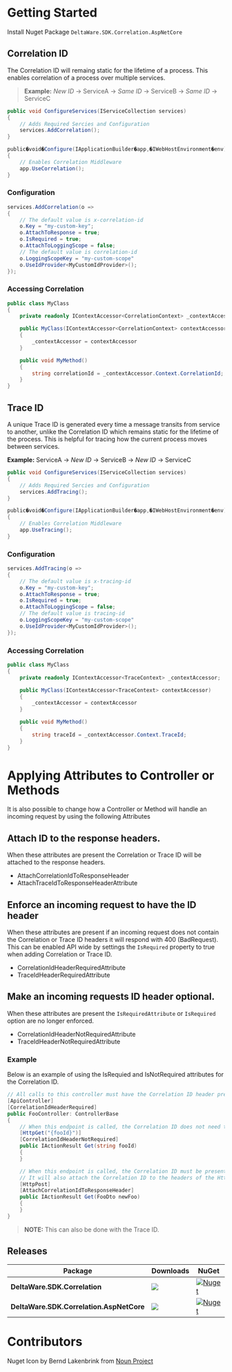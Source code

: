 # Getting Started

Install Nuget Package ```DeltaWare.SDK.Correlation.AspNetCore```

## Correlation ID

The Correlation ID will remaing static for the lifetime of a process. This enables correlation of a process over multiple services. 

>**Example:** *New ID* -> ServiceA -> *Same ID* -> ServiceB -> *Same ID* -> ServiceC

```csharp
public void ConfigureServices(IServiceCollection services)
{
	// Adds Required Sercies and Configuration
	services.AddCorrelation();
}

public�void�Configure(IApplicationBuilder�app,�IWebHostEnvironment�env)
{
	// Enables Correlation Middleware
	app.UseCorrelation();
}
```

### Configuration

```csharp
services.AddCorrelation(o => 
{
	// The default value is x-correlation-id
	o.Key = "my-custom-key";
	o.AttachToResponse = true;
	o.IsRequired = true;
	o.AttachToLoggingScope = false;
	// The default value is correlation-id
	o.LoggingScopeKey = "my-custom-scope"
	o.UseIdProvider<MyCustomIdProvider>();
});
```

### Accessing Correlation

```csharp
public class MyClass
{
	private readonly IContextAccessor<CorrelationContext> _contextAccessor;

	public MyClass(IContextAccessor<CorrelationContext> contextAccessor)
	{
		_contextAccessor = contextAccessor
	}

	public void MyMethod()
	{
		string correlationId = _contextAccessor.Context.CorrelationId;
	}
}
```

## Trace ID

A unique Trace ID is generated every time a message transits from service to another, unlike the Correlation ID which remains static for the lifetime of the process. This is helpful for tracing how the current process moves between services. 

**Example:** ServiceA -> *New ID* -> ServiceB -> *New ID* -> ServiceC

```csharp
public void ConfigureServices(IServiceCollection services)
{
	// Adds Required Sercies and Configuration
	services.AddTracing();
}

public�void�Configure(IApplicationBuilder�app,�IWebHostEnvironment�env)
{
	// Enables Correlation Middleware
	app.UseTracing();
}
```

### Configuration

```csharp
services.AddTracing(o => 
{
	// The default value is x-tracing-id
	o.Key = "my-custom-key";
	o.AttachToResponse = true;
	o.IsRequired = true;
	o.AttachToLoggingScope = false;
	// The default value is tracing-id
	o.LoggingScopeKey = "my-custom-scope"
	o.UseIdProvider<MyCustomIdProvider>();
});
```

### Accessing Correlation

```csharp
public class MyClass
{
	private readonly IContextAccessor<TraceContext> _contextAccessor;

	public MyClass(IContextAccessor<TraceContext> contextAccessor)
	{
		_contextAccessor = contextAccessor
	}

	public void MyMethod()
	{
		string traceId = _contextAccessor.Context.TraceId;
	}
}
```

# Applying Attributes to Controller or Methods
It is also possible to change how a Controller or Method will handle an incoming request by using the following Attributes

## Attach ID to the response headers.

When these attributes are present the Correlation or Trace ID will be attached to the response headers.
* AttachCorrelationIdToResponseHeader
* AttachTraceIdToResponseHeaderAttribute

## Enforce an incoming request to have the ID header

When these attributes are present if an incoming request does not contain the Correlation or Trace ID headers it will respond with 400 (BadRequest). This can be enabled API wide by settings the `IsRequired` property to true when adding Correlation or Trace ID.
* CorrelationIdHeaderRequiredAttribute
* TraceIdHeaderRequiredAttribute

## Make an incoming requests ID header optional.

When these attributes are present the `IsRequiredAttribute` or `IsRequired` option are no longer enforced.
* CorrelationIdHeaderNotRequiredAttribute
* TraceIdHeaderNotRequiredAttribute

### Example

Below is an example of using the IsRequied and IsNotRequired attributes for the Correlation ID.

```csharp
// All calls to this controller must have the Correlation ID header present in the incoming request.
[ApiController]
[CorrelationIdHeaderRequired]
public FooController: ControllerBase
{
	// When this endpoint is called, the Correlation ID does not need to be present in the headers of the incoming request as we've used the Not Required attribute.
	[HttpGet("{fooId}")]
	[CorrelationIdHeaderNotRequired]
	public IActionResult Get(string fooId)
	{
	}

	// When this endpoint is called, the Correlation ID must be present in the headers of the incoming request as the controller has the Is Required attribute.
	// It will also attach the Correlation ID to the headers of the Http Response.
	[HttpPost]
	[AttachCorrelationIdToResponseHeader]
	public IActionResult Get(FooDto newFoo)
	{
	}
}
```

>**NOTE:** This can also be done with the Trace ID.

## Releases

|Package|Downloads|NuGet|
|-|-|-|
|**DeltaWare.SDK.Correlation**|![](https://img.shields.io/nuget/dt/DeltaWare.SDK.Correlation?style=for-the-badge)|[![Nuget](https://img.shields.io/nuget/v/DeltaWare.SDK.Correlation.svg?style=for-the-badge)](https://www.nuget.org/packages/DeltaWare.SDK.Correlation/)|
|**DeltaWare.SDK.Correlation.AspNetCore**|![](https://img.shields.io/nuget/dt/DeltaWare.SDK.Correlation.AspNetCore?style=for-the-badge)|[![Nuget](https://img.shields.io/nuget/v/DeltaWare.SDK.Correlation.AspNetCore.svg?style=for-the-badge)](https://www.nuget.org/packages/DeltaWare.SDK.Correlation.AspNetCore/)|


# Contributors
 
Nuget Icon by Bernd Lakenbrink from [Noun Project](https://thenounproject.com/browse/icons/term/data-visualization/)